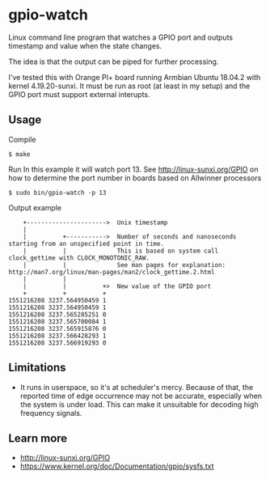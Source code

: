 # gpio-watch

Linux command line program that watches a GPIO port and outputs timestamp and value when the state changes.

The idea is that the output can be piped for further processing.

I've tested this with Orange PI+ board running Armbian Ubuntu 18.04.2 with kernel 4.19.20-sunxi.
It must be run as root (at least in my setup) and the GPIO port must support external interupts.

## Usage
Compile
```
$ make
```
Run
In this example it will watch port 13. See http://linux-sunxi.org/GPIO on how to determine the port number in boards based on Allwinner processors
```
$ sudo bin/gpio-watch -p 13
```

Output example
```
    +---------------------->  Unix timestamp
    |
    |          +----------->  Number of seconds and nanoseconds starting from an unspecified point in time.
    |          |              This is based on system call clock_gettime with CLOCK_MONOTONIC_RAW.
    |          |              See man pages for explanation: http://man7.org/linux/man-pages/man2/clock_gettime.2.html
    |          |
    |          |          +>  New value of the GPIO port
    +          +          +
1551216208 3237.564950459 1
1551216208 3237.564950459 1
1551216208 3237.565285251 0
1551216208 3237.565700084 1
1551216208 3237.565915876 0
1551216208 3237.566428293 1
1551216208 3237.566919293 0
```

## Limitations
* It runs in userspace, so it's at scheduler's mercy. Because of that, the reported time of edge occurrence may not be accurate, especially when the system is under load.
This can make it unsuitable for decoding high frequency signals.


## Learn more
* http://linux-sunxi.org/GPIO
* https://www.kernel.org/doc/Documentation/gpio/sysfs.txt

